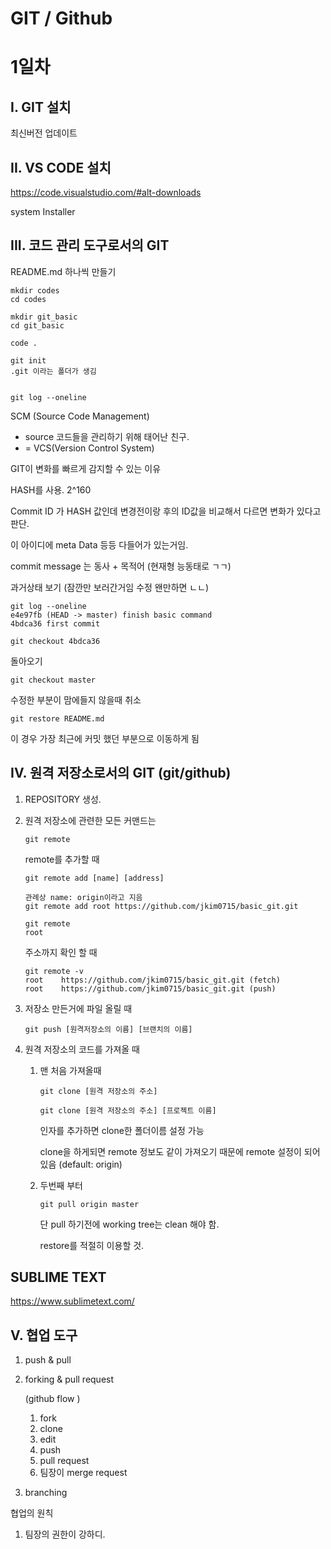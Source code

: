 # GIT / Github

# 1일차

## I. GIT 설치

최신버전 업데이트

## II. VS CODE 설치

<https://code.visualstudio.com/#alt-downloads>

system Installer

## III. 코드 관리 도구로서의 GIT

README.md 하나씩 만들기

```
mkdir codes
cd codes

mkdir git_basic
cd git_basic

code .

git init
.git 이라는 폴더가 생김 


git log --oneline
```

SCM (Source Code Management)

- source 코드들을 관리하기 위해 태어난 친구.
- = VCS(Version Control System)

GIT이 변화를 빠르게 감지할 수 있는 이유

HASH를 사용. 2^160

Commit ID 가 HASH 값인데 변경전이랑 후의 ID값을 비교해서 다르면 변화가 있다고 판단.

이 아이디에 meta Data 등등 다들어가 있는거임.

commit message 는 동사 + 목적어 (현재형 능동태로 ㄱㄱ)

과거상태 보기 (잠깐만 보러간거임 수정 왠만하면 ㄴㄴ)

```
git log --oneline
e4e97fb (HEAD -> master) finish basic command
4bdca36 first commit

git checkout 4bdca36 
```

돌아오기

```
git checkout master
```

수정한 부분이 맘에들지 않을때 취소

```
git restore README.md
```

이 경우 가장 최근에 커밋 했던 부분으로 이동하게 됨

## IV. 원격 저장소로서의 GIT (git/github)

1. REPOSITORY 생성.

2. 원격 저장소에 관련한 모든 커맨드는

   ```
   git remote
   ```

   remote를 추가할 때

   ```
   git remote add [name] [address]
   
   관례상 name: origin이라고 지음
   git remote add root https://github.com/jkim0715/basic_git.git
   
   git remote
   root
   ```

   주소까지 확인 할 때

   ```
   git remote -v
   root    https://github.com/jkim0715/basic_git.git (fetch)
   root    https://github.com/jkim0715/basic_git.git (push)
   ```

3. 저장소 만든거에 파일 올릴 때

   ```
   git push [원격저장소의 이름] [브랜치의 이름]
   ```

4. 원격 저장소의 코드를 가져올 때

   1. 맨 처음 가져올때

      ```
      git clone [원격 저장소의 주소]
      
      git clone [원격 저장소의 주소] [프로젝트 이름]
      ```

      인자를 추가하면 clone한 폴더이름 설정 가능

      clone을 하게되면 remote 정보도 같이 가져오기 때문에 remote 설정이 되어있음 (default: origin)

   2. 두번째 부터

      ```
      git pull origin master
      ```

      단 pull 하기전에 working tree는 clean 해야 함.

      restore를 적절히 이용할 것.

## SUBLIME TEXT

<https://www.sublimetext.com/>

## V. 협업 도구

1. push & pull

2. forking & pull request

   (github flow )

   1. fork
   2. clone
   3. edit
   4. push
   5. pull request
   6. 팀장이 merge request

3. branching

협업의 원칙

1. 팀장의 권한이 강하디.